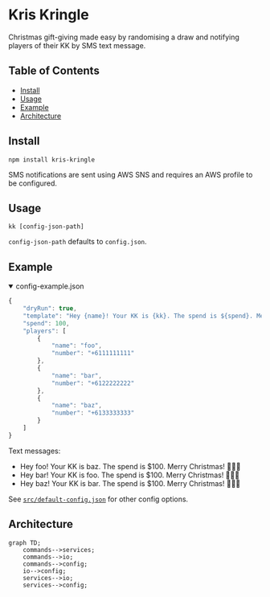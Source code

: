 # Kris Kringle

Christmas gift-giving made easy by randomising a draw and notifying players of their KK by SMS text message.

## Table of Contents

<!-- START doctoc generated TOC please keep comment here to allow auto update -->
<!-- DON'T EDIT THIS SECTION, INSTEAD RE-RUN doctoc TO UPDATE -->

- [Install](#install)
- [Usage](#usage)
- [Example](#example)
- [Architecture](#architecture)

<!-- END doctoc generated TOC please keep comment here to allow auto update -->

## Install

```
npm install kris-kringle
```

SMS notifications are sent using AWS SNS and requires an AWS profile to be configured.

## Usage

```
kk [config-json-path]
```

`config-json-path` defaults to `config.json`.

## Example

<details open>
<summary>config-example.json</summary>

```js
{
    "dryRun": true,
    "template": "Hey {name}! Your KK is {kk}. The spend is ${spend}. Merry Christmas! 🎅🏻🎄",
    "spend": 100,
    "players": [
        {
            "name": "foo",
            "number": "+6111111111"
        },
        {
            "name": "bar",
            "number": "+6122222222"
        },
        {
            "name": "baz",
            "number": "+6133333333"
        }
    ]
}
```
</details>

Text messages:

- Hey foo! Your KK is baz. The spend is $100. Merry Christmas! 🎅🏻🎄
- Hey bar! Your KK is foo. The spend is $100. Merry Christmas! 🎅🏻🎄
- Hey baz! Your KK is bar. The spend is $100. Merry Christmas! 🎅🏻🎄

See [`src/default-config.json`](https://github.com/mattriley/kris-kringle/blob/master/src/default-config.json) for other config options.

## Architecture

```mermaid
graph TD;
    commands-->services;
    commands-->io;
    commands-->config;
    io-->config;
    services-->io;
    services-->config;
```
